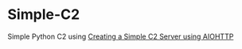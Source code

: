 # Simple-C2
Simple Python C2 using [Creating a Simple C2 Server using AIOHTTP](https://medium.com/red-teaming-with-a-blue-team-mentality/creating-a-simple-c2-server-using-aiohttp-62ea79640a87)